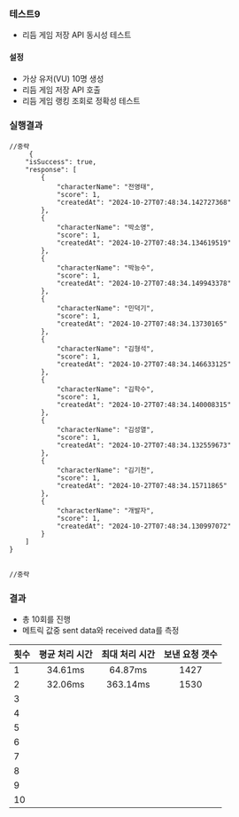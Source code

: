 ### 테스트9
- 리듬 게임 저장 API 동시성 테스트

#### 설정
- 가상 유저(VU) 10명 생성
- 리듬 게임 저장 API 호출
- 리듬 게임 랭킹 조회로 정확성 테스트


### 실행결과

```
//중략
     {
    "isSuccess": true,
    "response": [
        {
            "characterName": "전영태",
            "score": 1,
            "createdAt": "2024-10-27T07:48:34.142727368"
        },
        {
            "characterName": "박소영",
            "score": 1,
            "createdAt": "2024-10-27T07:48:34.134619519"
        },
        {
            "characterName": "박능수",
            "score": 1,
            "createdAt": "2024-10-27T07:48:34.149943378"
        },
        {
            "characterName": "민덕기",
            "score": 1,
            "createdAt": "2024-10-27T07:48:34.13730165"
        },
        {
            "characterName": "김형석",
            "score": 1,
            "createdAt": "2024-10-27T07:48:34.146633125"
        },
        {
            "characterName": "김학수",
            "score": 1,
            "createdAt": "2024-10-27T07:48:34.140008315"
        },
        {
            "characterName": "김성열",
            "score": 1,
            "createdAt": "2024-10-27T07:48:34.132559673"
        },
        {
            "characterName": "김기천",
            "score": 1,
            "createdAt": "2024-10-27T07:48:34.15711865"
        },
        {
            "characterName": "개발자",
            "score": 1,
            "createdAt": "2024-10-27T07:48:34.130997072"
        }
    ]
}


//중략
```
### 결과
- 총 10회를 진행
- 메트릭 값중 sent data와 received data를 측정

| 횟수 | 평균 처리 시간 | 최대 처리 시간 | 보낸 요청 갯수 |
|:---|:--------:|:--------:|:--------:|
| 1  | 34.61ms   |64.87ms       |      1427  |
| 2  | 32.06ms   |363.14ms       |      1530  |
| 3  |    |       |        |
| 4  |    |       |        |
| 5  |    |       |        |
| 6  |    |       |        |
| 7  |    |       |        |
| 8  |    |       |        |
| 9  |    |       |        |
| 10 |    |       |        |






